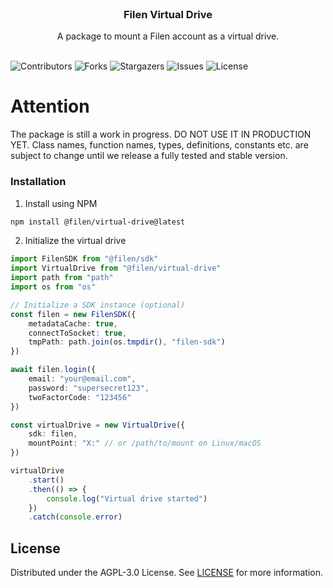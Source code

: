 <br/>
<p align="center">
  <h3 align="center">Filen Virtual Drive</h3>

  <p align="center">
    A package to mount a Filen account as a virtual drive.
    <br/>
    <br/>
  </p>
</p>

![Contributors](https://img.shields.io/github/contributors/FilenCloudDienste/filen-virtual-drive?color=dark-green) ![Forks](https://img.shields.io/github/forks/FilenCloudDienste/filen-virtual-drive?style=social) ![Stargazers](https://img.shields.io/github/stars/FilenCloudDienste/filen-virtual-drive?style=social) ![Issues](https://img.shields.io/github/issues/FilenCloudDienste/filen-virtual-drive) ![License](https://img.shields.io/github/license/FilenCloudDienste/filen-virtual-drive)

# Attention

The package is still a work in progress. DO NOT USE IT IN PRODUCTION YET. Class names, function names, types, definitions, constants etc. are subject to change until we release a fully tested and stable version.

### Installation

1. Install using NPM

```sh
npm install @filen/virtual-drive@latest
```

2. Initialize the virtual drive

```typescript
import FilenSDK from "@filen/sdk"
import VirtualDrive from "@filen/virtual-drive"
import path from "path"
import os from "os"

// Initialize a SDK instance (optional)
const filen = new FilenSDK({
	metadataCache: true,
	connectToSocket: true,
	tmpPath: path.join(os.tmpdir(), "filen-sdk")
})

await filen.login({
	email: "your@email.com",
	password: "supersecret123",
	twoFactorCode: "123456"
})

const virtualDrive = new VirtualDrive({
	sdk: filen,
	mountPoint: "X:" // or /path/to/mount on Linux/macOS
})

virtualDrive
	.start()
	.then(() => {
		console.log("Virtual drive started")
	})
	.catch(console.error)
```

## License

Distributed under the AGPL-3.0 License. See [LICENSE](https://github.com/FilenCloudDienste/filen-virtual-drive/blob/main/LICENSE.md) for more information.
